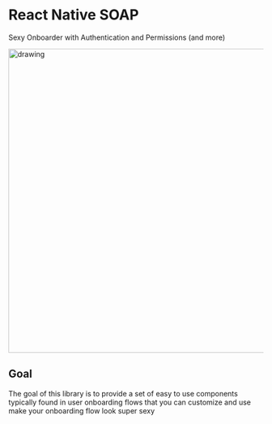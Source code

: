 # React Native SOAP
Sexy Onboarder with Authentication and Permissions (and more)

<img src="https://i.imgur.com/pol7ZwS.jpg" alt="drawing" width="600"/>

## Goal
The goal of this library is to provide a set of easy to use components typically found in user onboarding flows that you can customize and use make your onboarding flow look super sexy 
